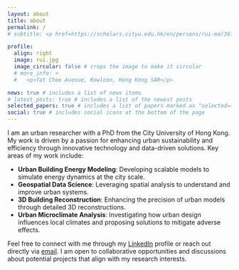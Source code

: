 ```yaml
---
layout: about
title: about
permalink: /
# subtitle: <a href=https://scholars.cityu.edu.hk/en/persons/rui-ma(36f41f38-b914-405b-b5d7-a85246c57403).html>PhD, City University of Hong Kong</a>

profile:
  align: right
  image: rui.jpg
  image_circular: false # crops the image to make it circular
  # more_info: >
  #   <p>Tat Chee Avenue, Kowloon, Hong Kong SAR</p>

news: true # includes a list of news items
# latest_posts: true # includes a list of the newest posts
selected_papers: true # includes a list of papers marked as "selected={true}"
social: true # includes social icons at the bottom of the page
---
```


<!-- Rui’s primary research focuses on the joint simulation and modeling of building energy consumption, urban microclimate dynamics, and energy management at the city scale. Rui’s interests also involve urban morphology, building reconstruction, semantic city 3D models, and digital twins. -->

I am an urban researcher with a PhD from the City University of Hong Kong. My work is driven by a passion for enhancing urban sustainability and efficiency through innovative technology and data-driven solutions. Key areas of my work include:
<!-- <big>**Research Focus**</big> -->

* **Urban Building Energy Modeling**: Developing scalable   models to simulate energy dynamics at the city scale.
* **Geospatial Data Science**: Leveraging spatial analysis to understand and improve urban systems.
* **3D Building Reconstruction**: Enhancing the precision of urban models through detailed 3D reconstructions.
* **Urban Microclimate Analysis**: Investigating how urban design influences local climates and proposing solutions to mitigate adverse effects.

<!-- <big>**Get in Touch**</big> -->

Feel free to connect with me through my [LinkedIn](https://www.linkedin.com/in/rui-ma-820361163) profile or reach out directly via [email](rui.rz.ma@gmail.com). I am open to collaborative opportunities and discussions about potential projects that align with my research interests.
